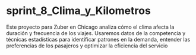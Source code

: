 # sprint_8_Clima_y_Kilometros
Este proyecto para Zuber en Chicago analiza cómo el clima afecta la duración y frecuencia de los viajes. Usaremos datos de la competencia y técnicas estadísticas para identificar patrones en la demanda, entender las preferencias de los pasajeros y optimizar la eficiencia del servicio

